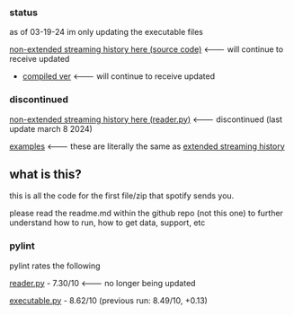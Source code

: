 ### status
as of 03-19-24 im only updating the executable files

[non-extended streaming history here (source code)](https://github.com/countervolts/Spotify-Stats-Calculator/blob/main/Non-Extended%20listening%20code/executable/src/executable.py) <--- will continue to receive updated
- [compiled ver](https://github.com/countervolts/Spotify-Stats-Calculator/releases/tag/pretty-print-statements) <--- will continue to receive updated

### discontinued
[non-extended streaming history here (reader.py)](https://github.com/countervolts/Spotify-Stats-Calculator/blob/main/Non-Extended%20listening%20code/reader.py) <--- discontinued (last update march 8 2024)

[examples](https://github.com/countervolts/Spotify-Stats-Calculator/tree/main/Non-Extended%20listening%20code/examples) <--- these are literally the same as [extended streaming history](https://github.com/countervolts/Spotify-Stats-Calculator/tree/main/examples)

## what is this?
this is all the code for the first file/zip that spotify sends you. 

please read the readme.md within the github repo (not this one) to further understand how to run, how to get data, support, etc

### pylint
pylint rates the following

[reader.py](https://github.com/countervolts/Spotify-Stats-Calculator/blob/main/Non-Extended%20listening%20code/reader.py) - 7.30/10 <--- no longer being updated

[executable.py](https://github.com/countervolts/Spotify-Stats-Calculator/blob/main/Non-Extended%20listening%20code/executable/src/executable.py) - 8.62/10 (previous run: 8.49/10, +0.13)
